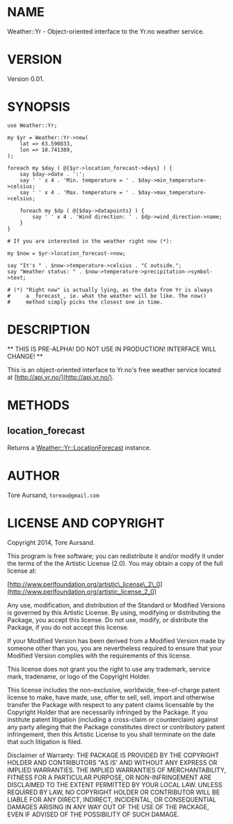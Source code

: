 # NAME

Weather::Yr - Object-oriented interface to the Yr.no weather service.

# VERSION

Version 0.01.

# SYNOPSIS

    use Weather::Yr;

    my $yr = Weather::Yr->new(
        lat => 63.590833,
        lon => 10.741389,
    );

    foreach my $day ( @{$yr->location_forecast->days} ) {
        say $day->date . ':';
        say ' ' x 4 . 'Min. temperature = ' . $day->min_temperature->celsius;
        say ' ' x 4 . 'Max. temperature = ' . $day->max_temperature->celsius;

        foreach my $dp ( @{$day->datapoints} ) {
            say ' ' x 4 . 'Wind direction: ' . $dp->wind_direction->name;
        }
    }

    # If you are interested in the weather right now (*):

    my $now = $yr->location_forecast->now;

    say "It's " . $now->temperature->celsius . "C outside.";
    say "Weather status: " . $now->temperature->precipitation->symbol->text;

    # (*) "Right now" is actually lying, as the data from Yr is always
    #     a _forecast_, ie. what the weather will be like. The now()
    #     method simply picks the closest one in time.

# DESCRIPTION

\*\* THIS IS PRE-ALPHA! DO NOT USE IN PRODUCTION! INTERFACE WILL CHANGE! \*\*

This is an object-oriented interface to Yr.no's free weather service located at
[http://api.yr.no/](http://api.yr.no/).

# METHODS

## location\_forecast

Returns a [Weather::Yr::LocationForecast](https://metacpan.org/pod/Weather::Yr::LocationForecast) instance.

# AUTHOR

Tore Aursand, `toreau@gmail.com`

# LICENSE AND COPYRIGHT

Copyright 2014, Tore Aursand.

This program is free software; you can redistribute it and/or modify it
under the terms of the the Artistic License (2.0). You may obtain a
copy of the full license at:

[http://www.perlfoundation.org/artistic\_license\_2\_0](http://www.perlfoundation.org/artistic_license_2_0)

Any use, modification, and distribution of the Standard or Modified
Versions is governed by this Artistic License. By using, modifying or
distributing the Package, you accept this license. Do not use, modify,
or distribute the Package, if you do not accept this license.

If your Modified Version has been derived from a Modified Version made
by someone other than you, you are nevertheless required to ensure that
your Modified Version complies with the requirements of this license.

This license does not grant you the right to use any trademark, service
mark, tradename, or logo of the Copyright Holder.

This license includes the non-exclusive, worldwide, free-of-charge
patent license to make, have made, use, offer to sell, sell, import and
otherwise transfer the Package with respect to any patent claims
licensable by the Copyright Holder that are necessarily infringed by the
Package. If you institute patent litigation (including a cross-claim or
counterclaim) against any party alleging that the Package constitutes
direct or contributory patent infringement, then this Artistic License
to you shall terminate on the date that such litigation is filed.

Disclaimer of Warranty: THE PACKAGE IS PROVIDED BY THE COPYRIGHT HOLDER
AND CONTRIBUTORS "AS IS' AND WITHOUT ANY EXPRESS OR IMPLIED WARRANTIES.
THE IMPLIED WARRANTIES OF MERCHANTABILITY, FITNESS FOR A PARTICULAR
PURPOSE, OR NON-INFRINGEMENT ARE DISCLAIMED TO THE EXTENT PERMITTED BY
YOUR LOCAL LAW. UNLESS REQUIRED BY LAW, NO COPYRIGHT HOLDER OR
CONTRIBUTOR WILL BE LIABLE FOR ANY DIRECT, INDIRECT, INCIDENTAL, OR
CONSEQUENTIAL DAMAGES ARISING IN ANY WAY OUT OF THE USE OF THE PACKAGE,
EVEN IF ADVISED OF THE POSSIBILITY OF SUCH DAMAGE.
